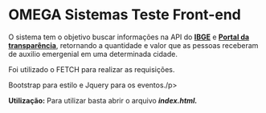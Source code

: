 <h1><b>OMEGA Sistemas Teste Front-end</b></h1>

<p>O sistema tem o objetivo buscar informações na API do <b><a href="https://servicodados.ibge.gov.br/api/docs/localidades?versao=1#api-_">IBGE</a></b> e <b><a href="http://www.portaltransparencia.gov.br/swagger-ui.html#!">Portal da transparência</a></b>, retornando a quantidade e valor que as pessoas receberam de auxilio emergenial em uma determinada cidade. </p>

<p>Foi utilizado o FETCH para realizar as requisições.</p>

<p>Bootstrap para estilo e Jquery para os eventos./p>

<p><b>Utilização:</b> Para utilizar basta abrir o arquivo <b><i>index.html.</i></b></p>
